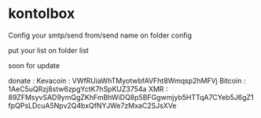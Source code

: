 # kontolbox
Config your smtp/send from/send name on folder config

put your list on folder list

soon for update

donate : 
Kevacoin : VWfRUiaWhTMyotwbfAVFht8Wmqsp2hMFVj
Bitcoin : 1AeC5uQRzj8stw6zpgYctK7hSpKUZ3754a
XMR : 89ZFMsyvSAD9ymQgZKhFmBhWiDQ8p5BFGgwmjyb5HTTqA7CYeb5J6gZ1fpQPsLDcuA5Npv2Q4bxQfNYJWe7zMxaC2SJsXVe
